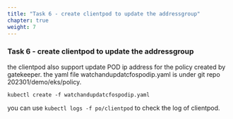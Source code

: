 ```yaml
---
title: "Task 6 - create clientpod to update the addressgroup"
chapter: true
weight: 7
---
```


### Task 6 - create clientpod to update the addressgroup 

the clientpod also support update POD ip address for the policy created by gatekeeper. 
the yaml file watchandupdatcfospodip.yaml is under git repo 202301/demo/eks/policy.

```
kubectl create -f watchandupdatcfospodip.yaml
```

you can use `kubectl logs -f po/clientpod` to check the log of clientpod.
